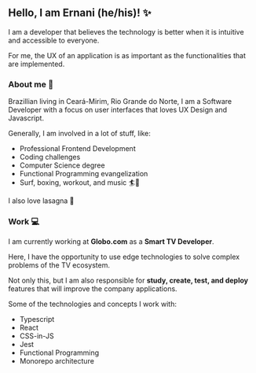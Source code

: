 ## Hello, I am Ernani (he/his)! ✨

I am a developer that believes the technology is better when it is intuitive and accessible to everyone.  

For me, the UX of an application is as important as the functionalities that are implemented. 

### About me 📖

Brazillian living in Ceará-Mirim, Rio Grande do Norte, I am a Software Developer with a focus on user interfaces that loves UX Design and Javascript.  

Generally, I am involved in a lot of stuff, like: 

- Professional Frontend Development 
- Coding challenges
- Computer Science degree
- Functional Programming evangelization
- Surf, boxing, workout, and music 🏄🎸

I also love lasagna 🍕

### Work 💻

I am currently working at **Globo.com** as a **Smart TV Developer**.  

Here, I have the opportunity to use edge technologies to solve complex problems of the TV ecosystem.  

Not only this, but I am also responsible for **study, create, test, and deploy** features that will improve the company applications.

Some of the technologies and concepts I work with:

- Typescript
- React
- CSS-in-JS
- Jest
- Functional Programming
- Monorepo architecture

